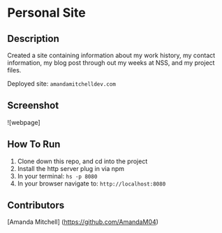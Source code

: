 # Personal Site

## Description
Created a site containing information about my work history, my contact information, my blog post through out my weeks at NSS, and my project files.

Deployed site: `amandamitchelldev.com`

## Screenshot
![webpage]

## How To Run
1. Clone down this repo, and cd into the project
2. Install the http server plug in via npm
3. In your terminal: ``` hs -p 8080 ```
4. In your browser navigate to: `http://localhost:8080`

## Contributors
[Amanda Mitchell] (https://github.com/AmandaM04)